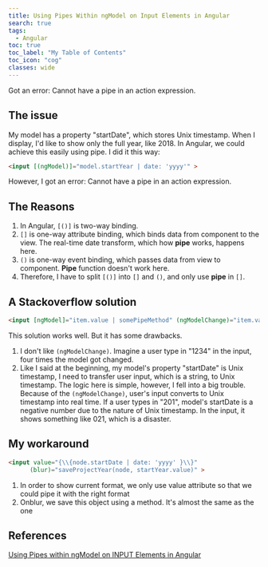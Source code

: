 ```yaml
---
title: Using Pipes Within ngModel on Input Elements in Angular
search: true
tags: 
  - Angular
toc: true
toc_label: "My Table of Contents"
toc_icon: "cog"
classes: wide
---
```


Got an error: Cannot have a pipe in an action expression.

## The issue

My model has a property "startDate", which stores Unix timestamp. When I display, I'd like to show only the full year, like 2018.
In Angular, we could achieve this easily using pipe. I did it this way:

```html
<input [(ngModel)]="model.startYear | date: 'yyyy'" >
```

However, I got an error: Cannot have a pipe in an action expression.

## The Reasons

1. In Angular, `[()]` is two-way binding.
2. `[]` is one-way attribute binding, which binds data from component to the view. The real-time date transform, which how **pipe** works, happens here.
3. `()` is one-way event binding, which passes data from view to component. **Pipe** function doesn't work here.
4. Therefore, I have to split `[()]` into `[]` and `()`, and only use **pipe** in `[]`.

## A Stackoverflow solution

```html
<input [ngModel]="item.value | somePipeMethod" (ngModelChange)="item.value=$event" />
```

This solution works well. But it has some drawbacks.

1. I don't like `(ngModelChange)`. Imagine a user type in "1234" in the input, four times the model got changed.
2. Like I said at the beginning, my model's property "startDate" is Unix timestamp, I need to transfer user input, which is a string, to Unix timestamp. The logic here is simple, however, I fell into a big trouble. Because of the `(ngModelChange)`, user's input converts to Unix timestamp into real time. If a user types in "201", model's startDate is a negative number due to the nature of Unix timestamp. In the input, it shows something like 021, which is a disaster.

## My workaround

```html
<input value="{\\{node.startDate | date: 'yyyy' }\\}"
      (blur)="saveProjectYear(node, startYear.value)" >
```

1. In order to show current format, we only use value attribute so that we could pipe it with the right format
2. Onblur, we save this object using a method. It's almost the same as the one

## References

[Using Pipes within ngModel on INPUT Elements in Angular](https://stackoverflow.com/questions/39642882/using-pipes-within-ngmodel-on-input-elements-in-angular)
